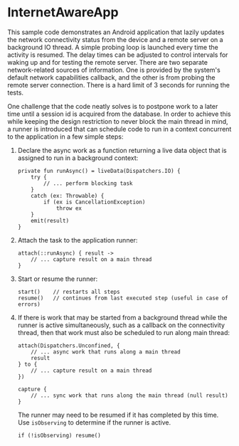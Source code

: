 # InternetAwareApp


This sample code demonstrates an Android application that lazily updates the network connectivity status from the device
and a remote server on a background IO thread. A simple probing loop is launched every time the activity is resumed.
The delay times can be adjusted to control intervals for waking up and for testing the remote server. There are
two separate network-related sources of information. One is provided by the system's default network capabilities
callback, and the other is from probing the remote server connection. There is a hard limit of 3 seconds for running the tests.

One challenge that the code neatly solves is to postpone work to a later time until a session id is acquired from the database.
In order to achieve this while keeping the design restriction to never block the main thread in mind, a runner
is introduced that can schedule code to run in a context concurrent to the application in a few simple steps:

1. Declare the async work as a function returning a live data object that is assigned to run in a background context:
  
       private fun runAsync() = liveData(Dispatchers.IO) {
           try {
               // ... perform blocking task
           }
           catch (ex: Throwable) {
               if (ex is CancellationException)
                   throw ex
           }
           emit(result)
       }

2. Attach the task to the application runner:

       attach(::runAsync) { result ->
           // ... capture result on a main thread
       }

3. Start or resume the runner:

       start()    // restarts all steps
       resume()   // continues from last executed step (useful in case of errors)

4. If there is work that may be started from a background thread while the runner is active simultaneously, such as a
   callback on the connectivity thread, then that work must also be scheduled to run along main thread:

       attach(Dispatchers.Unconfined, {
           // ... async work that runs along a main thread
           result
       } to {
           // ... capture result on a main thread
       })

       capture {
           // ... sync work that runs along the main thread (null result)
       }

   The runner may need to be resumed if it has completed by this time. Use `isObserving` to determine if the runner
   is active.

       if (!isObserving) resume()
